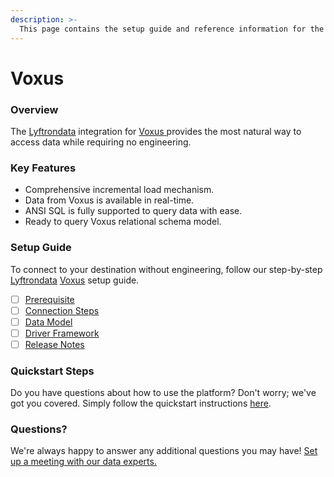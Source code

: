 ```yaml
---
description: >-
  This page contains the setup guide and reference information for the Voxus source connector.
---
```


# Voxus

### Overview

The [Lyftrondata](https://www.lyftrondata.com/) integration for [Voxus](https://www.lyftrondata.com/integration/voxus/)[ ](https://www.lyftrondata.com/integration/voxus/)provides the most natural way to access data while requiring no engineering.

### Key Features

* Comprehensive incremental load mechanism.
* Data from Voxus is available in real-time.&#x20;
* ANSI SQL is fully supported to query data with ease.
* Ready to query Voxus relational schema model.

### Setup Guide

To connect to your destination without engineering, follow our step-by-step [Lyftrondata](https://www.lyftrondata.com/)  [Voxus](https://www.lyftrondata.com/integration/voxus/) setup guide.

* [ ] [Prerequisite](../../marketing-analytics/voxus/prerequisite.md)
* [ ] [Connection Steps](../../marketing-analytics/voxus/connection-steps.md)
* [ ] [Data Model](../../marketing-analytics/voxus/data-model/)
* [ ] [Driver Framework](../../marketing-analytics/voxus/driver-framework/)
* [ ] [Release Notes](../../marketing-analytics/voxus/release-notes.md)

### Quickstart Steps

Do you have questions about how to use the platform? Don't worry; we've got you covered. Simply follow the quickstart instructions [here](../../../quickstart-steps.md).

### Questions? <a href="#questions" id="questions"></a>

We're always happy to answer any additional questions you may have! [Set up a meeting with our data experts.](https://www.lyftrondata.com/book-a-meeting/)

